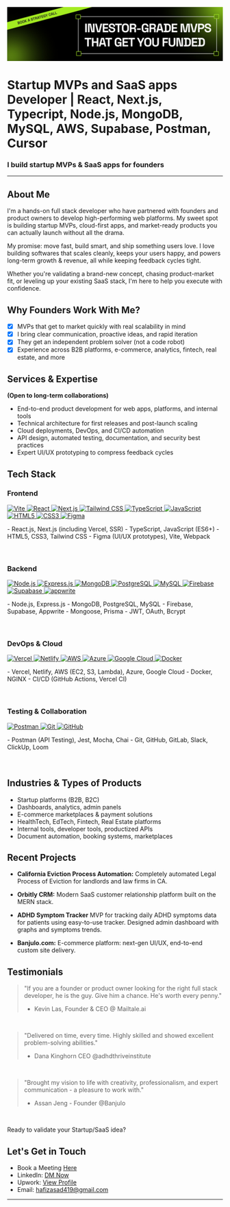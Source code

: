 <div style="display: flex; justify-content: center;">
  <img src="/banner-v3.jpg" width="800px" />
</div>

# **Startup MVPs and SaaS apps Developer | React, Next.js, Typecript, Node.js, MongoDB, MySQL, AWS, Supabase, Postman, Cursor** 

### **I build startup MVPs & SaaS apps for founders**
---
## About Me

I'm a hands-on full stack developer who have partnered with founders and product owners to develop high-performing web platforms. My sweet spot is building startup MVPs, cloud-first apps, and market-ready products you can actually launch without all the drama.

My promise: move fast, build smart, and ship something users love. I love building softwares that scales cleanly, keeps your users happy, and powers long-term growth & revenue, all while keeping feedback cycles tight.

Whether you're validating a brand-new concept, chasing product-market fit, or leveling up your existing SaaS stack, I'm here to help you execute with confidence.

## Why Founders Work With Me?

- [x] MVPs that get to market quickly with real scalability in mind
- [x] I bring clear communication, proactive ideas, and rapid iteration
- [x] They get an independent problem solver (not a code robot)
- [x] Experience across B2B platforms, e-commerce, analytics, fintech, real estate, and more

## Services & Expertise

**(Open to long-term collaborations)**

- End-to-end product development for web apps, platforms, and internal tools
- Technical architecture for first releases and post-launch scaling
- Cloud deployments, DevOps, and CI/CD automation
- API design, automated testing, documentation, and security best practices
- Expert UI/UX prototyping to compress feedback cycles


## Tech Stack

### **Frontend**

<!-- FRONTEND -->
<p align="left">

  <!-- Vite -->
  <a href="https://vitejs.dev/" target="_blank" rel="noreferrer">
    <img src="https://raw.githubusercontent.com/danielcranney/readme-generator/main/public/icons/skills/vite-colored.svg" width="36" height="36" alt="Vite" />
  </a>

  <!-- React -->
  <a href="https://reactjs.org/" target="_blank" rel="noreferrer">
    <img src="https://raw.githubusercontent.com/danielcranney/readme-generator/main/public/icons/skills/react-colored.svg" width="36" height="36" alt="React" />
  </a>

  <!-- Next.js -->
  <a href="https://nextjs.org/" target="_blank" rel="noreferrer">
    <img src="https://raw.githubusercontent.com/danielcranney/readme-generator/main/public/icons/skills/nextjs-colored.svg" width="36" height="36" alt="Next.js" />
  </a>

  <!-- Tailwind CSS -->
  <a href="https://tailwindcss.com/" target="_blank" rel="noreferrer">
    <img src="https://raw.githubusercontent.com/danielcranney/readme-generator/main/public/icons/skills/tailwindcss-colored.svg" width="36" height="36" alt="Tailwind CSS" />
  </a>

  <!-- TypeScript -->
  <a href="https://www.typescriptlang.org/" target="_blank" rel="noreferrer">
    <img src="https://raw.githubusercontent.com/danielcranney/readme-generator/main/public/icons/skills/typescript-colored.svg" width="36" height="36" alt="TypeScript" />
  </a>

  <!-- JavaScript -->
  <a href="https://developer.mozilla.org/en-US/docs/Web/JavaScript" target="_blank" rel="noreferrer">
    <img src="https://raw.githubusercontent.com/danielcranney/readme-generator/main/public/icons/skills/javascript-colored.svg" width="36" height="36" alt="JavaScript" />
  </a>

  <!-- HTML5 -->
  <a href="https://developer.mozilla.org/en-US/docs/Web/HTML" target="_blank" rel="noreferrer">
    <img src="https://raw.githubusercontent.com/danielcranney/readme-generator/main/public/icons/skills/html5-colored.svg" width="36" height="36" alt="HTML5" />
  </a>

  <!-- CSS3 -->
  <a href="https://developer.mozilla.org/en-US/docs/Web/CSS" target="_blank" rel="noreferrer">
    <img src="https://raw.githubusercontent.com/danielcranney/readme-generator/main/public/icons/skills/css3-colored.svg" width="36" height="36" alt="CSS3" />
  </a>

  <!-- Figma -->
  <a href="https://www.figma.com/" target="_blank" rel="noreferrer">
    <img src="https://raw.githubusercontent.com/danielcranney/readme-generator/main/public/icons/skills/figma-colored.svg" width="36" height="36" alt="Figma" />
  </a>

</p>
- React.js, Next.js (including Vercel, SSR)
- TypeScript, JavaScript (ES6+)
- HTML5, CSS3, Tailwind CSS
- Figma (UI/UX prototypes), Vite, Webpack
<br/>
<br/>
<br/>

### **Backend**
<!-- BACKEND -->
<p align="left">

  <!-- Node.js -->
  <a href="https://nodejs.org/" target="_blank" rel="noreferrer">
    <img src="https://raw.githubusercontent.com/danielcranney/readme-generator/main/public/icons/skills/nodejs-colored.svg" width="36" height="36" alt="Node.js" />
  </a>

  <!-- Express.js -->
  <a href="https://expressjs.com/" target="_blank" rel="noreferrer">
    <img src="https://raw.githubusercontent.com/danielcranney/readme-generator/main/public/icons/skills/express-colored.svg" width="36" height="36" alt="Express.js" />
  </a>

  <!-- MongoDB -->
  <a href="https://www.mongodb.com/" target="_blank" rel="noreferrer">
    <img src="https://raw.githubusercontent.com/danielcranney/readme-generator/main/public/icons/skills/mongodb-colored.svg" width="36" height="36" alt="MongoDB" />
  </a>

  <!-- PostgreSQL -->
  <a href="https://www.postgresql.org/" target="_blank" rel="noreferrer">
    <img src="https://raw.githubusercontent.com/danielcranney/readme-generator/main/public/icons/skills/postgresql-colored.svg" width="36" height="36" alt="PostgreSQL" />
  </a>

  <!-- MySQL -->
  <a href="https://www.mysql.com/" target="_blank" rel="noreferrer">
    <img src="https://raw.githubusercontent.com/danielcranney/readme-generator/main/public/icons/skills/mysql-colored.svg" width="36" height="36" alt="MySQL" />
  </a>

<!-- Firebase -->
<a href="https://firebase.google.com/" target="_blank" rel="noreferrer">
  <img src="https://skillicons.dev/icons?i=firebase" width="36" height="36" alt="Firebase" />
</a>
<!-- Supabase -->
<a href="https://supabase.com/" target="_blank" rel="noreferrer">
    <img src="https://skillicons.dev/icons?i=supabase" width="36" height="36" alt="Supabase" />
</a>
<!-- Appwrite -->
<a href="https://appwrite.io" target="_blank" rel="noreferrer">
    <img src="https://skillicons.dev/icons?i=appwrite" width="36" height="36" alt="appwrite" />
</a>


</p>
- Node.js, Express.js
- MongoDB, PostgreSQL, MySQL - Firebase, Supabase, Appwrite - Mongoose, Prisma
- JWT, OAuth, Bcrypt
<br/>
<br/>
<br/>


### **DevOps & Cloud**
<!-- DEVOPS & CLOUD -->
<p align="left">

  <!-- Vercel -->
  <a href="https://vercel.com/" target="_blank" rel="noreferrer">
    <img src="https://skillicons.dev/icons?i=vercel" width="36" height="36" alt="Vercel" />
  </a>

  <!-- Netlify -->
  <a href="https://www.netlify.com/" target="_blank" rel="noreferrer">
    <img src="https://raw.githubusercontent.com/danielcranney/readme-generator/main/public/icons/skills/netlify-colored.svg" width="36" height="36" alt="Netlify" />
  </a>

  <!-- AWS -->
  <a href="https://aws.amazon.com/" target="_blank" rel="noreferrer">
    <img src="https://skillicons.dev/icons?i=aws" width="36" height="36" alt="AWS" />
  </a>

  <!-- Azure -->
  <a href="https://azure.microsoft.com/" target="_blank" rel="noreferrer">
    <img src="https://raw.githubusercontent.com/danielcranney/readme-generator/main/public/icons/skills/azure-colored.svg" width="36" height="36" alt="Azure" />
  </a>

  <!-- Google Cloud -->
  <a href="https://cloud.google.com/" target="_blank" rel="noreferrer">
    <img src="https://raw.githubusercontent.com/danielcranney/readme-generator/main/public/icons/skills/googlecloud-colored.svg" width="36" height="36" alt="Google Cloud" />
  </a>

  <!-- Docker -->
  <a href="https://www.docker.com/" target="_blank" rel="noreferrer">
    <img src="https://raw.githubusercontent.com/danielcranney/readme-generator/main/public/icons/skills/docker-colored.svg" width="36" height="36" alt="Docker" />
  </a>

</p>
- Vercel, Netlify, AWS (EC2, S3, Lambda), Azure, Google Cloud
- Docker, NGINX
- CI/CD (GitHub Actions, Vercel CI)
<br/>
<br/>
<br/>


### **Testing & Collaboration**
<!-- TESTING & COLLABORATION -->
<p align="left">

  <!-- Postman -->
  <a href="https://www.postman.com/" target="_blank" rel="noreferrer">
    <img src="https://skillicons.dev/icons?i=postman" width="36" height="36" alt="Postman" />
  </a>

  <!-- Git -->
  <a href="https://git-scm.com/" target="_blank" rel="noreferrer">
    <img src="https://raw.githubusercontent.com/danielcranney/readme-generator/main/public/icons/skills/git-colored.svg" width="36" height="36" alt="Git" />
  </a>

  <!-- GitHub -->
  <a href="https://github.com/" target="_blank" rel="noreferrer">
    <img src="https://skillicons.dev/icons?i=github" width="36" height="36" alt="GitHub" />
  </a>

</p>
- Postman (API Testing), Jest, Mocha, Chai
- Git, GitHub, GitLab, Slack, ClickUp, Loom
<br/>
<br/>
<br/>



## Industries & Types of Products

- Startup platforms (B2B, B2C)
- Dashboards, analytics, admin panels
- E-commerce marketplaces & payment solutions
- HealthTech, EdTech, Fintech, Real Estate platforms
- Internal tools, developer tools, productized APIs
- Document automation, booking systems, marketplaces

## Recent Projects
- **California Eviction Process Automation:** Completely automated Legal Process of Eviction for landlords and law firms in CA.

- **Orbitly CRM:** Modern SaaS customer relationship platform built on the MERN stack.

- **ADHD Symptom Tracker** MVP for tracking daily ADHD symptoms data for patients using easy-to-use tracker. Designed admin dashboard with graphs and symptoms trends.

- **Banjulo.com:**  E-commerce platform: next-gen UI/UX, end-to-end custom site delivery.



## Testimonials

> "If you are a founder or product owner looking for the right full stack developer, he is the guy. Give him a chance. He's worth every penny."
>
> - Kevin Las, Founder & CEO @ Mailtale.ai

<br/>

> "Delivered on time, every time. Highly skilled and showed excellent problem-solving abilities."
> - Dana Kinghorn CEO @adhdthriveinstitute

<br/>


> "Brought my vision to life with creativity, professionalism, and expert communication - a pleasure to work with."
>
> - Assan Jeng - Founder @Banjulo

<br/>

Ready to validate your Startup/SaaS idea?
## **Let's Get in Touch**

-  Book a Meeting [Here](https://calendly.com/hafizasad419/mvp-strategy-call-lets-discuss-and-validate-your-startup-idea)
- LinkedIn: [DM Now](https://www.linkedin.com/in/hafizasad419)
- Upwork: [View Profile](https://www.upwork.com/freelancers/~01636165d98c3a5679)
- Email: hafizasad419@gmail.com

---
